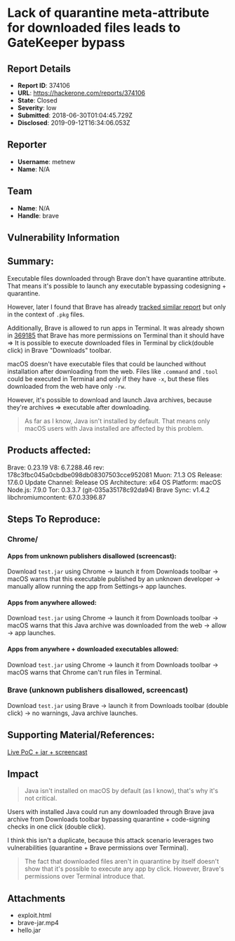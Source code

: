 # Lack of quarantine meta-attribute for downloaded files leads to GateKeeper bypass

## Report Details
- **Report ID**: 374106
- **URL**: https://hackerone.com/reports/374106
- **State**: Closed
- **Severity**: low
- **Submitted**: 2018-06-30T01:04:45.729Z
- **Disclosed**: 2019-09-12T16:34:06.053Z

## Reporter
- **Username**: metnew
- **Name**: N/A

## Team
- **Name**: N/A
- **Handle**: brave

## Vulnerability Information
## Summary:

Executable files downloaded through Brave don't have quarantine attribute. 
That means it's possible to launch any executable bypassing codesigning + quarantine.

However, later I found that Brave has already [tracked similar report](https://github.com/brave/browser-laptop/issues/13088) but only in the context of `.pkg` files. 

Additionally, Brave is allowed to run apps in Terminal. It was already shown in [369185](https://hackerone.com/reports/369185) that Brave has more permissions on Terminal than it should have => It is possible to execute downloaded files in Terminal by click(double click) in Brave "Downloads" toolbar.

macOS doesn't have executable files that could be launched without installation after downloading from the web. Files like `.command` and `.tool` could be executed in Terminal and only if they have `-x`, but these files downloaded from the web have only `-rw`.

However, it's possible to download and launch Java archives, because they're archives => executable after downloading.

> As far as I know, Java isn't installed by default. That means only macOS users with Java installed are affected by this problem.

## Products affected: 

Brave: 0.23.19 
V8: 6.7.288.46 
rev: 178c3fbc045a0cbdbe098db08307503cce952081 
Muon: 7.1.3 
OS Release: 17.6.0 
Update Channel: Release 
OS Architecture: x64 
OS Platform: macOS 
Node.js: 7.9.0 
Tor: 0.3.3.7 (git-035a35178c92da94) 
Brave Sync: v1.4.2 
libchromiumcontent: 67.0.3396.87

## Steps To Reproduce:

### Chrome/<etc>

#### Apps from unknown publishers disallowed (screencast):

Download `test.jar` using Chrome -> launch it from Downloads toolbar -> macOS warns that this executable published by an unknown developer -> manually allow running the app from Settings-> app launches.

#### Apps from anywhere allowed:

Download `test.jar` using Chrome -> launch it from Downloads toolbar -> macOS warns that this Java archive was downloaded from the web  -> allow -> app launches.

#### Apps from anywhere + downloaded executables allowed:

Download `test.jar` using Chrome -> launch it from Downloads toolbar -> macOS warns that Chrome can't run files in Terminal.

### Brave (unknown publishers disallowed, screencast)

Download `test.jar` using Brave -> launch it from Downloads toolbar (double click) -> no warnings, Java archive launches.

## Supporting Material/References:

[Live PoC + jar + screencast](https://brave-jar-nqzdybbsgw.now.sh/)

## Impact

> Java isn't installed on macOS by default (as I know), that's why it's not critical.

Users with installed Java could run any downloaded through Brave java archive from Downloads toolbar bypassing quarantine + code-signing checks in one click (double click).

I think this isn't a duplicate, because this attack scenario leverages two vulnerabilities (quarantine + Brave permissions over Terminal).

> The fact that downloaded files aren't in quarantine by itself doesn't show that it's possible to execute any app by click. However, Brave's permissions over Terminal introduce that.

## Attachments
- exploit.html
- brave-jar.mp4
- hello.jar
